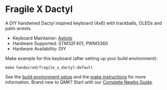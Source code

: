 # Fragile X Dactyl

A DIY handwired Dactyl inspired keyboard (4x6) with trackballs, OLEDs and palm wrests.

* Keyboard Maintainer: [Astiolo](https://github.com/astiolo)
* Hardware Supported: STM32F401, PWM3360
* Hardware Availability: DIY

Make example for this keyboard (after setting up your build environment):

    make handwired/fragile_x_dactyl:default

See the [build environment setup](https://docs.qmk.fm/#/getting_started_build_tools) and the [make instructions](https://docs.qmk.fm/#/getting_started_make_guide) for more information. Brand new to QMK? Start with our [Complete Newbs Guide](https://docs.qmk.fm/#/newbs).